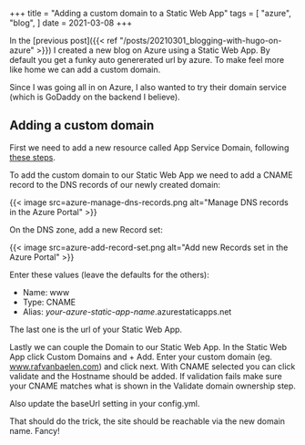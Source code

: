 +++
title = "Adding a custom domain to a Static Web App"
tags = [
    "azure",
    "blog",
]
date = 2021-03-08
+++

In the [previous post]({{< ref "/posts/20210301_blogging-with-hugo-on-azure" >}}) I created a new blog on Azure using a Static Web App.
By default you get a funky auto genererated url by azure. To make feel more like home we can add a custom domain.

Since I was going all in on Azure, I also wanted to try their domain service (which is GoDaddy on the backend I believe). 

## Adding a custom domain

First we need to add a new resource called App Service Domain, following [these steps](https://docs.microsoft.com/en-us/azure/app-service/manage-custom-dns-buy-domain?WT.mc_id=Portal-Microsoft_Azure_Marketplace).

To add the custom domain to our Static Web App we need to add a CNAME record to the DNS records of our newly created domain:

{{< image src=azure-manage-dns-records.png alt="Manage DNS records in the Azure Portal" >}}

On the DNS zone, add a new Record set:

{{< image src=azure-add-record-set.png alt="Add new Records set in the Azure Portal" >}}

Enter these values (leave the defaults for the others):

* Name: www
* Type: CNAME
* Alias: _your-azure-static-app-name_.azurestaticapps.net

The last one is the url of your Static Web App.

Lastly we can couple the Domain to our Static Web App. In the Static Web App click Custom Domains and + Add.
Enter your custom domain (eg. www.rafvanbaelen.com) and click next. 
With CNAME selected you can click validate and the Hostname should be added. If validation fails make sure your CNAME matches what is shown in the Validate domain ownership step.

Also update the baseUrl setting in your config.yml.

That should do the trick, the site should be reachable via the new domain name. Fancy!